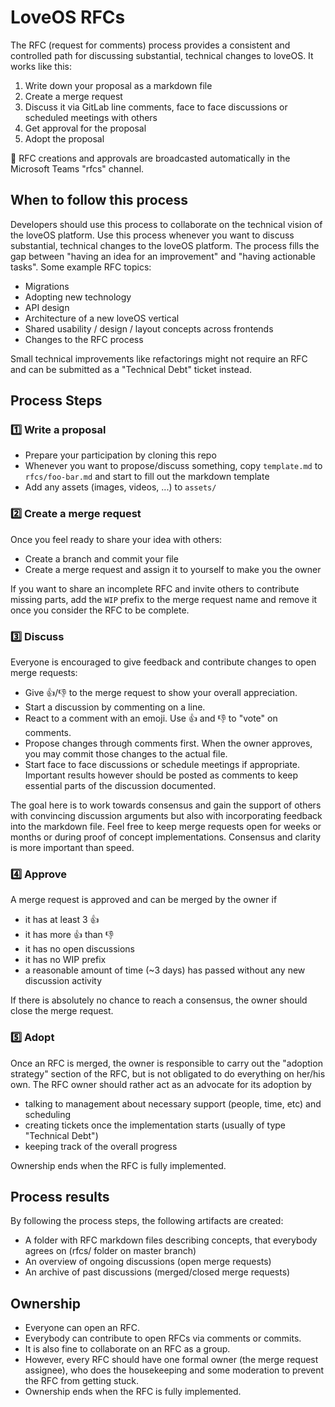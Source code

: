 # LoveOS RFCs

The RFC (request for comments) process provides a consistent and controlled path for discussing substantial, technical changes to loveOS. It works like this:

1. Write down your proposal as a markdown file
2. Create a merge request
3. Discuss it via GitLab line comments, face to face discussions or scheduled meetings with others
4. Get approval for the proposal
5. Adopt the proposal

📡 RFC creations and approvals are broadcasted automatically in the Microsoft Teams "rfcs" channel.


## When to follow this process
Developers should use this process to collaborate on the technical vision of the loveOS platform. Use this process whenever you want to discuss substantial, technical changes to the loveOS platform. The process fills the gap between "having an idea for an improvement" and "having actionable tasks". Some example RFC topics:
* Migrations
* Adopting new technology
* API design
* Architecture of a new loveOS vertical
* Shared usability / design / layout concepts across frontends
* Changes to the RFC process

Small technical improvements like refactorings might not require an RFC and can be submitted as a "Technical Debt" ticket instead.


## Process Steps

### 1️⃣ Write a proposal
* Prepare your participation by cloning this repo
* Whenever you want to propose/discuss something, copy `template.md` to `rfcs/foo-bar.md` and start to fill out the markdown template
* Add any assets (images, videos, ...) to `assets/`


### 2️⃣ Create a merge request
Once you feel ready to share your idea with others:
* Create a branch and commit your file
* Create a merge request and assign it to yourself to make you the owner

If you want to share an incomplete RFC and invite others to contribute missing parts, add the `WIP` prefix to the merge request name and remove it once you consider the RFC to be complete.


### 3️⃣ Discuss
Everyone is encouraged to give feedback and contribute changes to open merge requests:
* Give 👍/👎 to the merge request to show your overall appreciation.
* Start a discussion by commenting on a line.
* React to a comment with an emoji. Use 👍 and 👎 to "vote" on comments.
* Propose changes through comments first. When the owner approves, you may commit those changes to the actual file.
* Start face to face discussions or schedule meetings if appropriate. Important results however should be posted as comments to keep essential parts of the discussion documented.

The goal here is to work towards consensus and gain the support of others with convincing discussion arguments but also with incorporating feedback into the markdown file. Feel free to keep merge requests open for weeks or months or during proof of concept implementations. Consensus and clarity is more important than speed.


### 4️⃣ Approve
A merge request is approved and can be merged by the owner if
* it has at least 3 👍
* it has more 👍 than 👎
* it has no open discussions
* it has no WIP prefix
* a reasonable amount of time (~3 days) has passed without any new discussion activity

If there is absolutely no chance to reach a consensus, the owner should close the merge request.


### 5️⃣ Adopt

Once an RFC is merged, the owner is responsible to carry out the "adoption strategy" section of the RFC, but is not obligated to do everything on her/his own. The RFC owner should rather act as an advocate for its adoption by
* talking to management about necessary support (people, time, etc) and scheduling
* creating tickets once the implementation starts (usually of type "Technical Debt")
* keeping track of the overall progress

Ownership ends when the RFC is fully implemented.


## Process results
By following the process steps, the following artifacts are created:
* A folder with RFC markdown files describing concepts, that everybody agrees on (rfcs/ folder on master branch)
* An overview of ongoing discussions (open merge requests)
* An archive of past discussions (merged/closed merge requests)


## Ownership
* Everyone can open an RFC.
* Everybody can contribute to open RFCs via comments or commits.
* It is also fine to collaborate on an RFC as a group.
* However, every RFC should have one formal owner (the merge request assignee), who does the housekeeping and some moderation to prevent the RFC from getting stuck.
* Ownership ends when the RFC is fully implemented.
